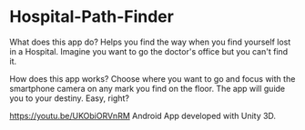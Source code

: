 # Hospital-Path-Finder
What does this app do? Helps you find the way when you find yourself lost in a Hospital. Imagine you want to go the doctor's office but you can't find it.

How does this app works? Choose where you want to go and focus with the smartphone camera on any mark you find on the floor. The app will guide you to your destiny. Easy, right?

https://youtu.be/UKObiORVnRM
Android App developed with Unity 3D.
